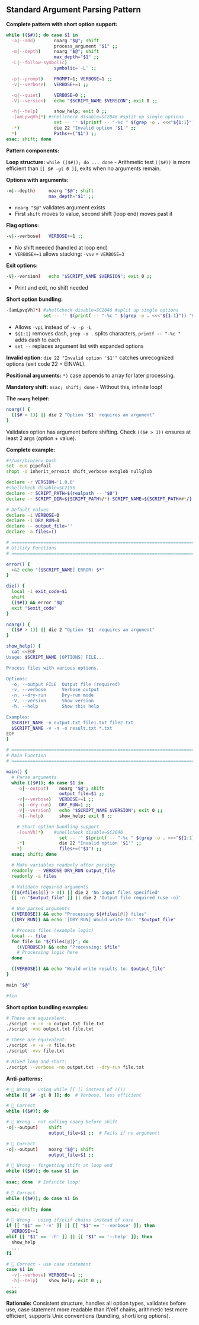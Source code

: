 ## Standard Argument Parsing Pattern

**Complete pattern with short option support:**

```bash
while (($#)); do case $1 in
  -a|--add)       noarg "$@"; shift
                  process_argument "$1" ;;
  -m|--depth)     noarg "$@"; shift
                  max_depth="$1" ;;
  -L|--follow-symbolic)
                  symbolic='-L' ;;

  -p|--prompt)    PROMPT=1; VERBOSE=1 ;;
  -v|--verbose)   VERBOSE+=1 ;;

  -q|--quiet)     VERBOSE=0 ;;
  -V|--version)   echo "$SCRIPT_NAME $VERSION"; exit 0 ;;

  -h|--help)      show_help; exit 0 ;;
  -[amLpvqVh]*) #shellcheck disable=SC2046 #split up single options
                  set -- '' $(printf -- "-%c " $(grep -o . <<<"${1:1}")) "${@:2}" ;;
  -*)             die 22 "Invalid option '$1'" ;;
  *)              Paths+=("$1") ;;
esac; shift; done
```

**Pattern components:**

**Loop structure:** `while (($#)); do ... done` - Arithmetic test `(($#))` is more efficient than `[[ $# -gt 0 ]]`, exits when no arguments remain.

**Options with arguments:**
```bash
-m|--depth)     noarg "$@"; shift
                max_depth="$1" ;;
```
- `noarg "$@"` validates argument exists
- First `shift` moves to value, second shift (loop end) moves past it

**Flag options:**
```bash
-v|--verbose)   VERBOSE+=1 ;;
```
- No shift needed (handled at loop end)
- `VERBOSE+=1` allows stacking: `-vvv` = `VERBOSE=3`

**Exit options:**
```bash
-V|--version)   echo "$SCRIPT_NAME $VERSION"; exit 0 ;;
```
- Print and exit, no shift needed

**Short option bundling:**
```bash
-[amLpvqVh]*) #shellcheck disable=SC2046 #split up single options
              set -- '' $(printf -- "-%c " $(grep -o . <<<"${1:1}")) "${@:2}" ;;
```
- Allows `-vpL` instead of `-v -p -L`
- `${1:1}` removes dash, `grep -o .` splits characters, `printf -- "-%c "` adds dash to each
- `set --` replaces argument list with expanded options

**Invalid option:** `die 22 "Invalid option '$1'"` catches unrecognized options (exit code 22 = EINVAL).

**Positional arguments:** `*)` case appends to array for later processing.

**Mandatory shift:** `esac; shift; done` - Without this, infinite loop!

**The `noarg` helper:**

```bash
noarg() {
  (($# > 1)) || die 2 "Option '$1' requires an argument"
}
```

Validates option has argument before shifting. Check `(($# > 1))` ensures at least 2 args (option + value).

**Complete example:**

```bash
#!/usr/bin/env bash
set -euo pipefail
shopt -s inherit_errexit shift_verbose extglob nullglob

declare -r VERSION='1.0.0'
#shellcheck disable=SC2155
declare -r SCRIPT_PATH=$(realpath -- "$0")
declare -r SCRIPT_DIR=${SCRIPT_PATH%/*} SCRIPT_NAME=${SCRIPT_PATH##*/}

# Default values
declare -i VERBOSE=0
declare -i DRY_RUN=0
declare -- output_file=''
declare -a files=()

# ============================================================================
# Utility Functions
# ============================================================================

error() {
  >&2 echo "[$SCRIPT_NAME] ERROR: $*"
}

die() {
  local -i exit_code=$1
  shift
  (($#)) && error "$@"
  exit "$exit_code"
}

noarg() {
  (($# > 1)) || die 2 "Option '$1' requires an argument"
}

show_help() {
  cat <<EOF
Usage: $SCRIPT_NAME [OPTIONS] FILE...

Process files with various options.

Options:
  -o, --output FILE  Output file (required)
  -v, --verbose      Verbose output
  -n, --dry-run      Dry-run mode
  -V, --version      Show version
  -h, --help         Show this help

Examples:
  $SCRIPT_NAME -o output.txt file1.txt file2.txt
  $SCRIPT_NAME -v -n -o result.txt *.txt
EOF
}

# ============================================================================
# Main Function
# ============================================================================

main() {
  # Parse arguments
  while (($#)); do case $1 in
    -o|--output)    noarg "$@"; shift
                    output_file=$1 ;;
    -v|--verbose)   VERBOSE+=1 ;;
    -n|--dry-run)   DRY_RUN=1 ;;
    -V|--version)   echo "$SCRIPT_NAME $VERSION"; exit 0 ;;
    -h|--help)      show_help; exit 0 ;;

    # Short option bundling support
    -[ovnVh]*)    #shellcheck disable=SC2046
                    set -- '' $(printf -- "-%c " $(grep -o . <<<"${1:1}")) "${@:2}" ;;
    -*)             die 22 "Invalid option '$1'" ;;
    *)              files+=("$1") ;;
  esac; shift; done

  # Make variables readonly after parsing
  readonly -- VERBOSE DRY_RUN output_file
  readonly -a files

  # Validate required arguments
  ((${#files[@]} > 0)) || die 2 'No input files specified'
  [[ -n "$output_file" ]] || die 2 'Output file required (use -o)'

  # Use parsed arguments
  ((VERBOSE)) && echo "Processing ${#files[@]} files"
  ((DRY_RUN)) && echo '[DRY RUN] Would write to:' "$output_file"

  # Process files (example logic)
  local -- file
  for file in "${files[@]}"; do
    ((VERBOSE)) && echo "Processing: $file"
    # Processing logic here
  done

  ((VERBOSE)) && echo "Would write results to: $output_file"
}

main "$@"

#fin
```

**Short option bundling examples:**

```bash
# These are equivalent:
./script -v -n -o output.txt file.txt
./script -vno output.txt file.txt

# These are equivalent:
./script -v -v -v file.txt
./script -vvv file.txt

# Mixed long and short:
./script --verbose -no output.txt --dry-run file.txt
```

**Anti-patterns:**

```bash
#  Wrong - using while [[ ]] instead of (())
while [[ $# -gt 0 ]]; do  # Verbose, less efficient

#  Correct
while (($#)); do

#  Wrong - not calling noarg before shift
-o|--output)    shift
                output_file=$1 ;;  # Fails if no argument!

#  Correct
-o|--output)    noarg "$@"; shift
                output_file=$1 ;;

#  Wrong - forgetting shift at loop end
while (($#)); do case $1 in
  ...
esac; done  # Infinite loop!

#  Correct
while (($#)); do case $1 in
  ...
esac; shift; done

#  Wrong - using if/elif chains instead of case
if [[ "$1" == '-v' ]] || [[ "$1" == '--verbose' ]]; then
  VERBOSE+=1
elif [[ "$1" == '-h' ]] || [[ "$1" == '--help' ]]; then
  show_help
  ...
fi

#  Correct - use case statement
case $1 in
  -v|--verbose) VERBOSE+=1 ;;
  -h|--help)    show_help; exit 0 ;;
  ...
esac
```

**Rationale:** Consistent structure, handles all option types, validates before use, case statement more readable than if/elif chains, arithmetic test more efficient, supports Unix conventions (bundling, short/long options).
